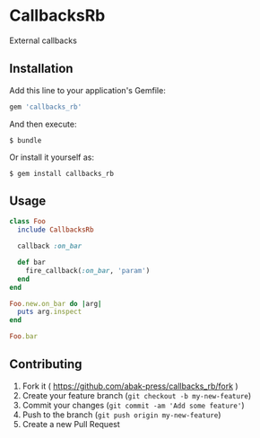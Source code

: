 # CallbacksRb

External callbacks

## Installation

Add this line to your application's Gemfile:

```ruby
gem 'callbacks_rb'
```

And then execute:

    $ bundle

Or install it yourself as:

    $ gem install callbacks_rb

## Usage

```ruby
class Foo
  include CallbacksRb

  callback :on_bar

  def bar
    fire_callback(:on_bar, 'param')
  end
end

Foo.new.on_bar do |arg|
  puts arg.inspect
end

Foo.bar
```

## Contributing

1. Fork it ( https://github.com/abak-press/callbacks_rb/fork )
2. Create your feature branch (`git checkout -b my-new-feature`)
3. Commit your changes (`git commit -am 'Add some feature'`)
4. Push to the branch (`git push origin my-new-feature`)
5. Create a new Pull Request
